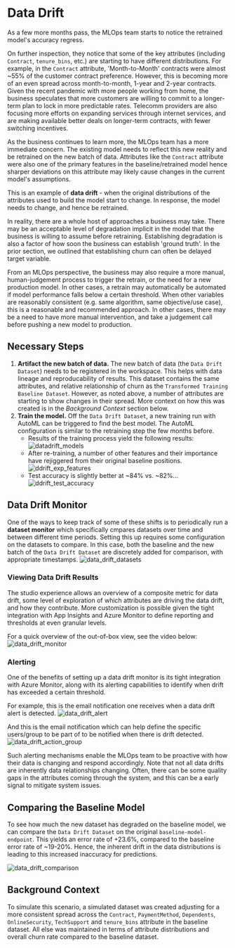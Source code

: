 # Data Drift
As a few more months pass, the MLOps team starts to notice the retrained model's accuracy regress. 

On further inspection, they notice that some of the key attributes (including `Contract`, `tenure_bins`, etc.)
are starting to have different distributions. For example, in the `Contract` attribute, 'Month-to-Month'
contracts were almost ~55% of the customer contract preference. However, this is becoming more of an even
spread across month-to-month, 1-year and 2-year contracts. Given the recent pandemic with more people working
from home, the business speculates that more customers are willing to commit to a longer-term plan to lock in
more predictable rates. Telecomm providers are also focusing more efforts on expanding services through
internet services, and are making available better deals on longer-term contracts, with fewer switching
incentives.

As the business continues to learn more, the MLOps team has a more immediate concern. The existing model needs
to reflect this new reality and be retrained on the new batch of data. Attributes like the `Contract`
attribute were also one of the primary features in the baseline/retrained model hence sharper deviations on
this attribute may likely cause changes in the current model's assumptions. 

This is an example of **data drift** - when the original distributions of the attributes used to build the
model start to change. In response, the model needs to change, and hence be retrained.

In reality, there are a whole host of approaches a business may take. There may be an acceptable level of
degradation implicit in the model that the business is willing to assume before retraining. Establishing
degradation is also a factor of how soon the business can establish 'ground truth'. In the prior section, we
outlined that establishing churn can often be delayed target variable. 

From an MLOps perspective, the business may also require a more manual, human-judgement process to trigger the
retrain, or the need for a new production model. In other cases, a retrain may automatically be automated if model
performance falls below a certain threshold. When other variables are reasonably consistent (e.g. same
algorithm, same objective/use case), this is a reasonable and recommended approach. In other cases, there may
be a need to have more manual intervention, and take a judgement call before pushing a new model to
production.

## Necessary Steps
1. **Artifact the new batch of data.** The new batch of data (the `Data Drift Dataset`) needs to be registered
   in the workspace. This helps with data lineage and reproducability of results. This dataset contains the
   same attributes, and relative relationship of churn as the `Transformed Training Baseline Dataset`.
   However, as noted above,  a number of attributes are starting to show changes in their spread. More context
   on how this was created is in the *Background Context* section below.
2. **Train the model.** Off the `Data Drift Dataset`, a new training run with AutoML can be triggered to find
   the best model. The AutoML configuration is similar to the retraining step the few months before.
	- Results of the training process yield the following results:
	  ![datadrift_models](./imgs/ddrift_models.jpg)
	- After re-training, a number of other features and their importance have rejiggered from their
	  original baseline positions. ![ddrift_exp_features](./imgs/ddrift_exp_features.jpg)
	- Test accuracy is slightly better at ~84% vs. ~82%...
	  ![ddrift_test_accuracy](./imgs/ddrift_test_accuracy.jpg)

## Data Drift Monitor
One of the ways to keep track of some of these shifts is to periodically run a **dataset monitor** which
specifically cmpares datasets over time and between different time periods. Setting this up requires some
configuration on the datasets to compare. In this case, both the baseline and the new batch of the `Data
Drift Dataset` are discretely added for comparison, with appropriate timestamps. ![data_drift_datasets](./imgs/data_drift_datasets.jpg)

### Viewing Data Drift Results
The studio experience allows an overview of a composite metric for data drift, some level of exploration
of which attributes are driving the data drift, and how they contribute. More customization is possible given
the tight integration with App Insights and Azure Monitor to define reporting and thresholds at even granular
levels. 

For a quick overview of the out-of-box view, see the video below:
![data_drift_monitor](./gifs/data_drift_monitor.gif)

### Alerting
One of the benefits of setting up a data drift monitor is its tight integration with Azure Monitor, along with
its alerting capabilities to identify when drift has exceeded a certain threshold.

For example, this is the email notification one receives when a data drift alert is detected.
![data_drift_alert](./imgs/data_drift_alert.jpg)

And this is the email notification which can help define the specific users/group to be part of to be notified
when there is drift detected.
![data_drift_action_group](./imgs/data_drift_action_group.jpg)

Such alerting mechanisms enable the MLOps team to be proactive with how their data is changing and respond
accordingly. Note that not all data drifts are inherently data relationships changing. Often, there can be
some quality gaps in the attributes coming through the system, and this can be a early signal to mitigate
system issues.

## Comparing the Baseline Model
To see how much the new dataset has degraded on the baseline model, we can compare the `Data Drift Dataset` on
the original `baseline-model-endpoint`. This yields an error rate of +23.6%, compared to the baseline error
rate of ~19-20%. Hence, the inherent drift in the data distributions is leading to this increased
inaccuracy for predictions.

![data_drift_comparison](./gifs/compare_data_drift.gif)

## Background Context
To simulate this scenario, a simulated dataset was created adjusting for a more consistent spread across the
`Contract`, `PaymentMethod`, `Dependents`, `OnlineSecurity`, `TechSupport` and `tenure_bins` attribute in the
baseline dataset. All else was maintained in terms of attribute distributions and overall churn rate compared
to the baseline dataset.

